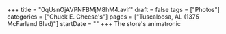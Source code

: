 +++
title = "0qUsnOjAVPNFBMjM8hM4.avif"
draft = false
tags = ["Photos"]
categories = ["Chuck E. Cheese's"]
pages = ["Tuscaloosa, AL (1375 McFarland Blvd)"]
startDate = ""
+++
The store's animatronic
